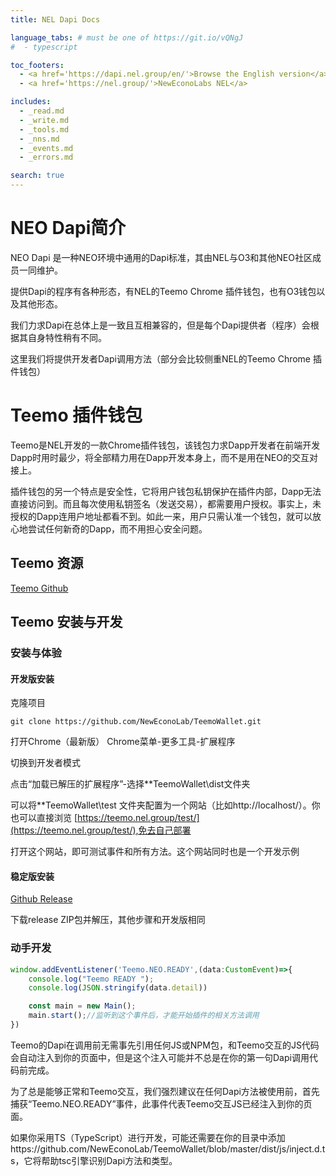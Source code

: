 ```yaml
---
title: NEL Dapi Docs

language_tabs: # must be one of https://git.io/vQNgJ
#  - typescript

toc_footers:
  - <a href='https://dapi.nel.group/en/'>Browse the English version</a>
  - <a href='https://nel.group/'>NewEconoLabs NEL</a>

includes:
  - _read.md
  - _write.md
  - _tools.md
  - _nns.md
  - _events.md
  - _errors.md

search: true
---
```


# NEO Dapi简介

NEO Dapi 是一种NEO环境中通用的Dapi标准，其由NEL与O3和其他NEO社区成员一同维护。

提供Dapi的程序有各种形态，有NEL的Teemo Chrome 插件钱包，也有O3钱包以及其他形态。

我们力求Dapi在总体上是一致且互相兼容的，但是每个Dapi提供者（程序）会根据其自身特性稍有不同。

这里我们将提供开发者Dapi调用方法（部分会比较侧重NEL的Teemo Chrome 插件钱包）

# Teemo 插件钱包

Teemo是NEL开发的一款Chrome插件钱包，该钱包力求Dapp开发者在前端开发Dapp时用时最少，将全部精力用在Dapp开发本身上，而不是用在NEO的交互对接上。

插件钱包的另一个特点是安全性，它将用户钱包私钥保护在插件内部，Dapp无法直接访问到。而且每次使用私钥签名（发送交易），都需要用户授权。事实上，未授权的Dapp连用户地址都看不到。如此一来，用户只需认准一个钱包，就可以放心地尝试任何新奇的Dapp，而不用担心安全问题。

## Teemo 资源
[Teemo Github](https://github.com/NewEconoLab/TeemoWallet)


## Teemo 安装与开发

### 安装与体验

#### 开发版安装
克隆项目

```
git clone https://github.com/NewEconoLab/TeemoWallet.git
```
打开Chrome（最新版）
Chrome菜单-更多工具-扩展程序

切换到开发者模式

点击“加载已解压的扩展程序”-选择**TeemoWallet\dist文件夹

可以将**TeemoWallet\test 文件夹配置为一个网站（比如http://localhost/）。你也可以直接浏览 [https://teemo.nel.group/test/](https://teemo.nel.group/test/),免去自己部署

打开这个网站，即可测试事件和所有方法。这个网站同时也是一个开发示例

#### 稳定版安装

[Github Release](https://github.com/NewEconoLab/TeemoWallet/releases)

下载release ZIP包并解压，其他步骤和开发版相同

### 动手开发

```typescript
window.addEventListener('Teemo.NEO.READY',(data:CustomEvent)=>{
    console.log("Teemo READY ");
    console.log(JSON.stringify(data.detail))

    const main = new Main();
    main.start();//监听到这个事件后，才能开始插件的相关方法调用
})
```

Teemo的Dapi在调用前无需事先引用任何JS或NPM包，和Teemo交互的JS代码会自动注入到你的页面中，但是这个注入可能并不总是在你的第一句Dapi调用代码前完成。

为了总是能够正常和Teemo交互，我们强烈建议在任何Dapi方法被使用前，首先捕获“Teemo.NEO.READY”事件，此事件代表Teemo交互JS已经注入到你的页面。

如果你采用TS（TypeScript）进行开发，可能还需要在你的目录中添加https://github.com/NewEconoLab/TeemoWallet/blob/master/dist/js/inject.d.ts，它将帮助tsc引擎识别Dapi方法和类型。